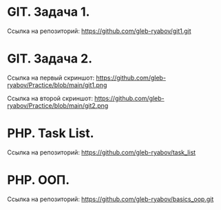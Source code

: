 # GIT. Задача 1.
Ссылка на репозиторий: https://github.com/gleb-ryabov/git1.git

# GIT. Задача 2.
Ссылка на первый скриншот: https://github.com/gleb-ryabov/Practice/blob/main/git1.png

Ссылка на второй скриншот: https://github.com/gleb-ryabov/Practice/blob/main/git2.png

# PHP. Task List.

Ссылка на репозиторий: https://github.com/gleb-ryabov/task_list

# PHP. ООП.

Ссылка на репозиторий: https://github.com/gleb-ryabov/basics_oop.git
